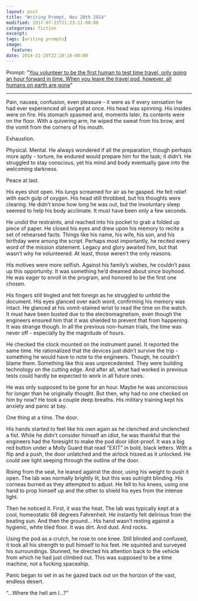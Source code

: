 ```yaml
---
layout: post
title: "Writing Prompt, Nov 28th 2014"
modified: 2017-07-23T21:23:11-08:00
categories: fiction
excerpt:
tags: [writing prompts]
image:
  feature:
date: 2014-11-28T22:20:18-08:00
---
```

Prompt: "[You volunteer to be the first human to test time travel, only going an hour forward in time. When you leave the travel pod, however, all humans on earth are gone](https://www.reddit.com/r/WritingPrompts/comments/2nm2k9/wp_you_volunteer_to_be_the_first_human_to_test/)"

---
Pain, nausea, confusion, even pleasure - it were as if every sensation he had ever experienced all surged at once. His head was spinning. His insides were on fire. His stomach spasmed and, moments later, its contents were on the floor. With a quivering arm, he wiped the sweat from his brow, and the vomit from the corners of his mouth.

Exhaustion.

Physical. Mental. He always wondered if all the preparation, though perhaps more aptly - torture, he endured would prepare him for the task; it didn’t. He struggled to stay conscious, yet his mind and body eventually gave into the welcoming darkness.

Peace at last.

His eyes shot open. His lungs screamed for air as he gasped. He felt relief with each gulp of oxygen. His head still throbbed, but his thoughts were clearing. He didn’t know how long he was out, but the involuntary sleep seemed to help his body acclimate. It must have been only a few seconds.

He undid the restraints, and reached into his pocket to grab a folded up piece of paper. He closed his eyes and drew upon his memory to recite a set of rehearsed facts. Things like his name, his wife, his son, and his birthday were among the script. Perhaps most importantly, he recited every word of the mission statement. Legacy and glory awaited him, but that wasn’t why he volunteered. At least, those weren’t the only reasons.

His motives were more selfish. Against his family’s wishes, he couldn’t pass up this opportunity. It was something he’d dreamed about since boyhood. He was eager to enroll in the program, and honored to be the first one chosen.

His fingers still tingled and felt foreign as he struggled to unfold the document. His eyes glanced over each word, confirming his memory was intact. He glanced at his vomit-stained wrist to read the time on the watch. It must have been busted due to the electromagnetism, even though the engineers ensured him that it was shielded to prevent that from happening. It was strange though. In all the previous non-human trials, the time was never off - especially by the magnitude of hours.

He checked the clock mounted on the instrument panel. It reported the same time. He rationalized that the devices just didn’t survive the trip - something he would have to note to the engineers. Though, he couldn’t blame them. Something like this was unprecedented. They were building technology on the cutting edge. And after all, what had worked in previous tests could hardly be expected to work in all future ones.

He was only supposed to be gone for an hour. Maybe he was unconscious for longer than he originally thought. But then, why had no one checked on him by now? He took a couple deep breaths. His military training kept his anxiety and panic at bay.

One thing at a time. The door.

His hands started to feel like his own again as he clenched and unclenched a fist. While he didn't consider himself an idiot, he was thankful that the engineers had the foresight to make the pod door idiot-proof. It was a big red button under a Molly Guard that read “EXIT” in bold, black letters. With a flip and a push, the door unlatched and the airlock hissed as it unlocked. He could see light seeping through the outline of the door.

Rising from the seat, he leaned against the door, using his weight to push it open. The lab was normally brightly lit, but this was outright blinding. His corneas burned as they attempted to adjust. He fell to his knees, using one hand to prop himself up and the other to shield his eyes from the intense light.

Then he noticed it. First, it was the heat. The lab was typically kept at a cool, homeostatic 68 degrees Fahrenheit. He instantly felt delirious from the beating sun. And then the ground... His hand wasn’t resting against a hygienic, white tiled floor. It was dirt. And dust. And rocks.

Using the pod as a crutch, he rose to one knee. Still blinded and confused, it took all his strength to pull himself to his feet. He squinted and surveyed his surroundings. Stunned, he directed his attention back to the vehicle from which he had just climbed out. This was supposed to be a time machine, not a fucking spaceship.

Panic began to set in as he gazed back out on the horizon of the vast, endless desert.

“...Where the hell am I...?”
